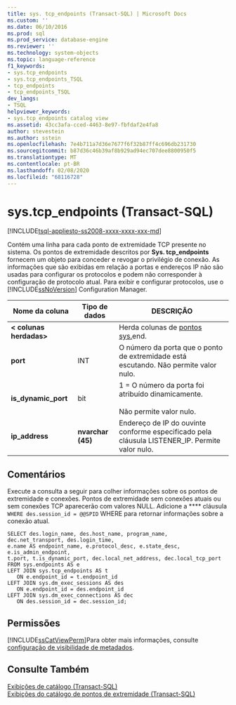```yaml
---
title: sys. tcp_endpoints (Transact-SQL) | Microsoft Docs
ms.custom: ''
ms.date: 06/10/2016
ms.prod: sql
ms.prod_service: database-engine
ms.reviewer: ''
ms.technology: system-objects
ms.topic: language-reference
f1_keywords:
- sys.tcp_endpoints
- sys.tcp_endpoints_TSQL
- tcp_endpoints
- tcp_endpoints_TSQL
dev_langs:
- TSQL
helpviewer_keywords:
- sys.tcp_endpoints catalog view
ms.assetid: 43cc3afa-cced-4463-8e97-fbfdaf2e4fa8
author: stevestein
ms.author: sstein
ms.openlocfilehash: 7e4b711a7d36e7677f6f32b87ff4c696db231730
ms.sourcegitcommit: b87d36c46b39af8b929ad94ec707dee8800950f5
ms.translationtype: MT
ms.contentlocale: pt-BR
ms.lasthandoff: 02/08/2020
ms.locfileid: "68116728"
---
```

# <a name="systcp_endpoints-transact-sql"></a>sys.tcp_endpoints (Transact-SQL)
[!INCLUDE[tsql-appliesto-ss2008-xxxx-xxxx-xxx-md](../../includes/tsql-appliesto-ss2008-xxxx-xxxx-xxx-md.md)]

  Contém uma linha para cada ponto de extremidade TCP presente no sistema. Os pontos de extremidade descritos por **Sys. tcp_endpoints** fornecem um objeto para conceder e revogar o privilégio de conexão. As informações que são exibidas em relação a portas e endereços IP não são usadas para configurar os protocolos e podem não corresponder à configuração de protocolo atual. Para exibir e configurar protocolos, use o [!INCLUDE[ssNoVersion](../../includes/ssnoversion-md.md)] Configuration Manager.  
  
  
|Nome da coluna|Tipo de dados|DESCRIÇÃO|  
|-----------------|---------------|-----------------|  
|**< colunas herdadas>**||Herda colunas de [pontos sys.](../../relational-databases/system-catalog-views/sys-endpoints-transact-sql.md)end.|  
|**port**|INT|O número da porta que o ponto de extremidade está escutando. Não permite valor nulo.|  
|**is_dynamic_port**|bit|1 = O número da porta foi atribuído dinamicamente.<br /><br /> Não permite valor nulo.|  
|**ip_address**|**nvarchar (45)**|Endereço de IP do ouvinte conforme especificado pela cláusula LISTENER_IP. Permite valor nulo.|  
  
## <a name="remarks"></a>Comentários  
 Execute a consulta a seguir para colher informações sobre os pontos de extremidade e conexões. Pontos de extremidade sem conexões atuais ou sem conexões TCP aparecerão com valores NULL. Adicione a **** cláusula `WHERE des.session_id = @@SPID` WHERE para retornar informações sobre a conexão atual.  
  
```  
SELECT des.login_name, des.host_name, program_name,  dec.net_transport, des.login_time,   
e.name AS endpoint_name, e.protocol_desc, e.state_desc, e.is_admin_endpoint,   
t.port, t.is_dynamic_port, dec.local_net_address, dec.local_tcp_port   
FROM sys.endpoints AS e  
LEFT JOIN sys.tcp_endpoints AS t  
   ON e.endpoint_id = t.endpoint_id  
LEFT JOIN sys.dm_exec_sessions AS des  
   ON e.endpoint_id = des.endpoint_id  
LEFT JOIN sys.dm_exec_connections AS dec  
   ON des.session_id = dec.session_id;  
```  
  
## <a name="permissions"></a>Permissões  
 [!INCLUDE[ssCatViewPerm](../../includes/sscatviewperm-md.md)]Para obter mais informações, consulte [configuração de visibilidade de metadados](../../relational-databases/security/metadata-visibility-configuration.md).  
  
## <a name="see-also"></a>Consulte Também  
 [Exibições de catálogo &#40;Transact-SQL&#41;](../../relational-databases/system-catalog-views/catalog-views-transact-sql.md)   
 [Exibições do catálogo de pontos de extremidade &#40;Transact-SQL&#41;](../../relational-databases/system-catalog-views/endpoints-catalog-views-transact-sql.md)  
  
  

